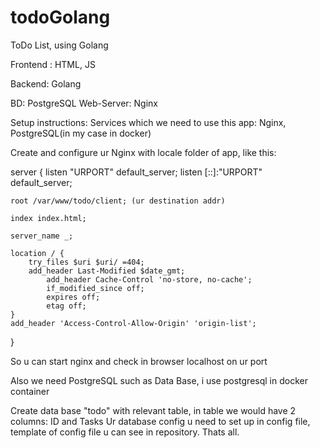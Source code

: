 # todoGolang
ToDo List, using Golang

Frontend : HTML, JS

Backend: Golang

BD: PostgreSQL
Web-Server: Nginx 


Setup instructions:
Services which we need to use this app: Nginx, PostgreSQL(in my case in docker)

Create and configure ur Nginx with locale folder of app, like this:

server {
	listen "URPORT" default_server;
	listen [::]:"URPORT" default_server;


	root /var/www/todo/client; (ur destination addr)

	index index.html;

	server_name _;

	location / {
		try_files $uri $uri/ =404;
		add_header Last-Modified $date_gmt;
        	add_header Cache-Control 'no-store, no-cache';
        	if_modified_since off;
        	expires off;
        	etag off;
	}
	add_header 'Access-Control-Allow-Origin' 'origin-list';

}

So u can start nginx and check in browser localhost on ur port

Also we need PostgreSQL such as Data Base, i use postgresql in docker container

Create data base "todo" with relevant table, in table we would have 2 columns: ID and Tasks
Ur database config u need to set up in config file, template of config file u can see in repository.
Thats all.






